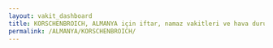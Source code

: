 ```yaml
---
layout: vakit_dashboard
title: KORSCHENBROICH, ALMANYA için iftar, namaz vakitleri ve hava durumu - ilçe/eyalet seç
permalink: /ALMANYA/KORSCHENBROICH/
---
```


<script type="text/javascript">
  var GLOBAL_COUNTRY = 'ALMANYA';
  var GLOBAL_CITY = 'KORSCHENBROICH';
  var GLOBAL_STATE = '';
  var lat = 72;
  var lon = 21;
</script>
